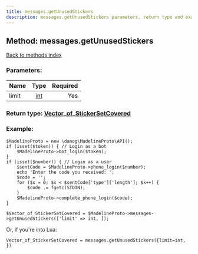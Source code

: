 ```yaml
---
title: messages.getUnusedStickers
description: messages.getUnusedStickers parameters, return type and example
---
```

## Method: messages.getUnusedStickers  
[Back to methods index](index.md)


### Parameters:

| Name     |    Type       | Required |
|----------|:-------------:|---------:|
|limit|[int](../types/int.md) | Yes|


### Return type: [Vector\_of\_StickerSetCovered](../types/StickerSetCovered.md)

### Example:


```
$MadelineProto = new \danog\MadelineProto\API();
if (isset($token)) { // Login as a bot
    $MadelineProto->bot_login($token);
}
if (isset($number)) { // Login as a user
    $sentCode = $MadelineProto->phone_login($number);
    echo 'Enter the code you received: ';
    $code = '';
    for ($x = 0; $x < $sentCode['type']['length']; $x++) {
        $code .= fgetc(STDIN);
    }
    $MadelineProto->complete_phone_login($code);
}

$Vector_of_StickerSetCovered = $MadelineProto->messages->getUnusedStickers(['limit' => int, ]);
```

Or, if you're into Lua:

```
Vector_of_StickerSetCovered = messages.getUnusedStickers({limit=int, })
```

